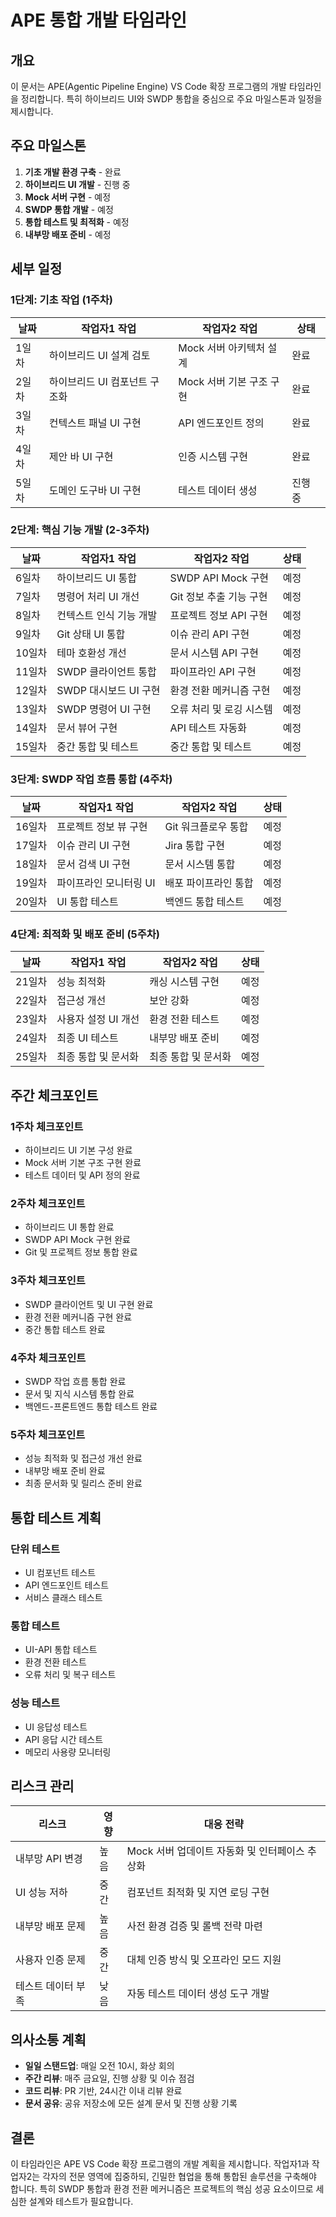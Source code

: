 # APE 통합 개발 타임라인

## 개요

이 문서는 APE(Agentic Pipeline Engine) VS Code 확장 프로그램의 개발 타임라인을 정리합니다. 특히 하이브리드 UI와 SWDP 통합을 중심으로 주요 마일스톤과 일정을 제시합니다.

## 주요 마일스톤

1. **기초 개발 환경 구축** - 완료
2. **하이브리드 UI 개발** - 진행 중
3. **Mock 서버 구현** - 예정
4. **SWDP 통합 개발** - 예정
5. **통합 테스트 및 최적화** - 예정
6. **내부망 배포 준비** - 예정

## 세부 일정

### 1단계: 기초 작업 (1주차)

| 날짜 | 작업자1 작업 | 작업자2 작업 | 상태 |
|------|------------|------------|------|
| 1일차 | 하이브리드 UI 설계 검토 | Mock 서버 아키텍처 설계 | 완료 |
| 2일차 | 하이브리드 UI 컴포넌트 구조화 | Mock 서버 기본 구조 구현 | 완료 |
| 3일차 | 컨텍스트 패널 UI 구현 | API 엔드포인트 정의 | 완료 |
| 4일차 | 제안 바 UI 구현 | 인증 시스템 구현 | 완료 |
| 5일차 | 도메인 도구바 UI 구현 | 테스트 데이터 생성 | 진행 중 |

### 2단계: 핵심 기능 개발 (2-3주차)

| 날짜 | 작업자1 작업 | 작업자2 작업 | 상태 |
|------|------------|------------|------|
| 6일차 | 하이브리드 UI 통합 | SWDP API Mock 구현 | 예정 |
| 7일차 | 명령어 처리 UI 개선 | Git 정보 추출 기능 구현 | 예정 |
| 8일차 | 컨텍스트 인식 기능 개발 | 프로젝트 정보 API 구현 | 예정 |
| 9일차 | Git 상태 UI 통합 | 이슈 관리 API 구현 | 예정 |
| 10일차 | 테마 호환성 개선 | 문서 시스템 API 구현 | 예정 |
| 11일차 | SWDP 클라이언트 통합 | 파이프라인 API 구현 | 예정 |
| 12일차 | SWDP 대시보드 UI 구현 | 환경 전환 메커니즘 구현 | 예정 |
| 13일차 | SWDP 명령어 UI 구현 | 오류 처리 및 로깅 시스템 | 예정 |
| 14일차 | 문서 뷰어 구현 | API 테스트 자동화 | 예정 |
| 15일차 | 중간 통합 및 테스트 | 중간 통합 및 테스트 | 예정 |

### 3단계: SWDP 작업 흐름 통합 (4주차)

| 날짜 | 작업자1 작업 | 작업자2 작업 | 상태 |
|------|------------|------------|------|
| 16일차 | 프로젝트 정보 뷰 구현 | Git 워크플로우 통합 | 예정 |
| 17일차 | 이슈 관리 UI 구현 | Jira 통합 구현 | 예정 |
| 18일차 | 문서 검색 UI 구현 | 문서 시스템 통합 | 예정 |
| 19일차 | 파이프라인 모니터링 UI | 배포 파이프라인 통합 | 예정 |
| 20일차 | UI 통합 테스트 | 백엔드 통합 테스트 | 예정 |

### 4단계: 최적화 및 배포 준비 (5주차)

| 날짜 | 작업자1 작업 | 작업자2 작업 | 상태 |
|------|------------|------------|------|
| 21일차 | 성능 최적화 | 캐싱 시스템 구현 | 예정 |
| 22일차 | 접근성 개선 | 보안 강화 | 예정 |
| 23일차 | 사용자 설정 UI 개선 | 환경 전환 테스트 | 예정 |
| 24일차 | 최종 UI 테스트 | 내부망 배포 준비 | 예정 |
| 25일차 | 최종 통합 및 문서화 | 최종 통합 및 문서화 | 예정 |

## 주간 체크포인트

### 1주차 체크포인트
- 하이브리드 UI 기본 구성 완료
- Mock 서버 기본 구조 구현 완료
- 테스트 데이터 및 API 정의 완료

### 2주차 체크포인트
- 하이브리드 UI 통합 완료
- SWDP API Mock 구현 완료
- Git 및 프로젝트 정보 통합 완료

### 3주차 체크포인트
- SWDP 클라이언트 및 UI 구현 완료
- 환경 전환 메커니즘 구현 완료
- 중간 통합 테스트 완료

### 4주차 체크포인트
- SWDP 작업 흐름 통합 완료
- 문서 및 지식 시스템 통합 완료
- 백엔드-프론트엔드 통합 테스트 완료

### 5주차 체크포인트
- 성능 최적화 및 접근성 개선 완료
- 내부망 배포 준비 완료
- 최종 문서화 및 릴리스 준비 완료

## 통합 테스트 계획

### 단위 테스트
- UI 컴포넌트 테스트
- API 엔드포인트 테스트
- 서비스 클래스 테스트

### 통합 테스트
- UI-API 통합 테스트
- 환경 전환 테스트
- 오류 처리 및 복구 테스트

### 성능 테스트
- UI 응답성 테스트
- API 응답 시간 테스트
- 메모리 사용량 모니터링

## 리스크 관리

| 리스크 | 영향 | 대응 전략 |
|-------|-----|----------|
| 내부망 API 변경 | 높음 | Mock 서버 업데이트 자동화 및 인터페이스 추상화 |
| UI 성능 저하 | 중간 | 컴포넌트 최적화 및 지연 로딩 구현 |
| 내부망 배포 문제 | 높음 | 사전 환경 검증 및 롤백 전략 마련 |
| 사용자 인증 문제 | 중간 | 대체 인증 방식 및 오프라인 모드 지원 |
| 테스트 데이터 부족 | 낮음 | 자동 테스트 데이터 생성 도구 개발 |

## 의사소통 계획

- **일일 스탠드업**: 매일 오전 10시, 화상 회의
- **주간 리뷰**: 매주 금요일, 진행 상황 및 이슈 점검
- **코드 리뷰**: PR 기반, 24시간 이내 리뷰 완료
- **문서 공유**: 공유 저장소에 모든 설계 문서 및 진행 상황 기록

## 결론

이 타임라인은 APE VS Code 확장 프로그램의 개발 계획을 제시합니다. 작업자1과 작업자2는 각자의 전문 영역에 집중하되, 긴밀한 협업을 통해 통합된 솔루션을 구축해야 합니다. 특히 SWDP 통합과 환경 전환 메커니즘은 프로젝트의 핵심 성공 요소이므로 세심한 설계와 테스트가 필요합니다.